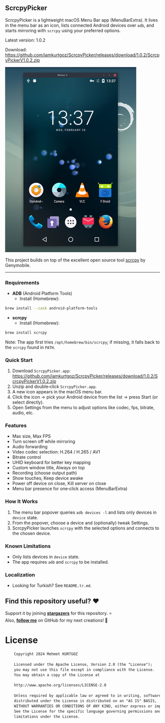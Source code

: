 ## ScrcpyPicker

ScrcpyPicker is a lightweight macOS Menu Bar app (MenuBarExtra). It lives in the menu bar as an icon, lists connected Android devices over `adb`, and starts mirroring with `scrcpy` using your preferred options.

Latest version: 1.0.2

Download: https://github.com/iamkurtgoz/ScrcpyPicker/releases/download/1.0.2/ScrcpyPickerV1.0.2.zip

![scrcpy](assets/screenshot-debian-600.jpg)

This project builds on top of the excellent open source tool [scrcpy](https://github.com/Genymobile/scrcpy) by Genymobile.

---

### Requirements
- **ADB** (Android Platform Tools)
  - Install (Homebrew):
```bash
brew install --cask android-platform-tools
```
- **scrcpy**
  - Install (Homebrew):
```bash
brew install scrcpy
```

Note: The app first tries `/opt/homebrew/bin/scrcpy`; if missing, it falls back to the `scrcpy` found in `PATH`.

### Quick Start
1. Download `ScrcpyPicker.app`: https://github.com/iamkurtgoz/ScrcpyPicker/releases/download/1.0.2/ScrcpyPickerV1.0.2.zip
2. Unzip and double‑click `ScrcpyPicker.app`.
3. A new icon appears in the macOS menu bar.
4. Click the icon → pick your Android device from the list → press Start (or select directly).
5. Open Settings from the menu to adjust options like codec, fps, bitrate, audio, etc.

### Features
- Max size, Max FPS
- Turn screen off while mirroring
- Audio forwarding
- Video codec selection: H.264 / H.265 / AV1
- Bitrate control
- UHID keyboard for better key mapping
- Custom window title, Always on top
- Recording (choose output path)
- Show touches, Keep device awake
- Power off device on close, Kill server on close
 - Menu bar presence for one‑click access (MenuBarExtra)

### How It Works
1. The menu bar popover queries `adb devices -l` and lists only devices in `device` state.
2. From the popover, choose a device and (optionally) tweak Settings.
3. ScrcpyPicker launches `scrcpy` with the selected options and connects to the chosen device.

### Known Limitations
- Only lists devices in `device` state.
- The app requires `adb` and `scrcpy` to be installed.

### Localization
- Looking for Turkish? See `README.tr.md`.

## Find this repository useful? :heart:
Support it by joining __[stargazers](https://github.com/iamkurtgoz/ScrcpyPicker)__ for this repository. :star: <br>
Also, __[follow me](https://github.com/iamkurtgoz)__ on GitHub for my next creations! 🤩

# License
```xml
    Copyright 2024 Mehmet KURTGOZ

    Licensed under the Apache License, Version 2.0 (the "License");
    you may not use this file except in compliance with the License.
    You may obtain a copy of the License at

    http://www.apache.org/licenses/LICENSE-2.0

    Unless required by applicable law or agreed to in writing, software
    distributed under the License is distributed on an "AS IS" BASIS,
    WITHOUT WARRANTIES OR CONDITIONS OF ANY KIND, either express or implied.
    See the License for the specific language governing permissions and
    limitations under the License.
```